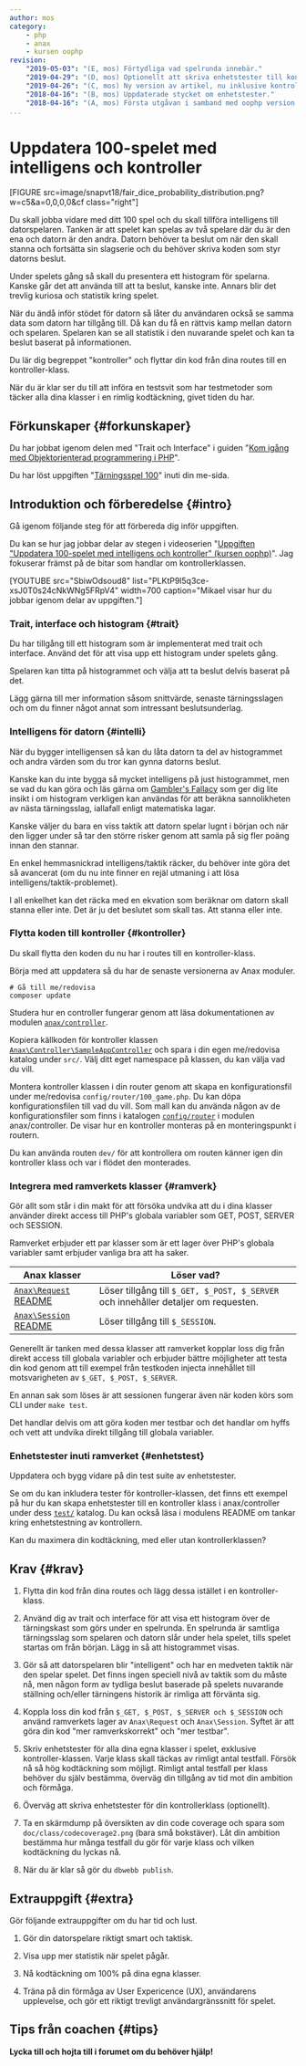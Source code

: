 ```yaml
---
author: mos
category:
    - php
    - anax
    - kursen oophp
revision:
    "2019-05-03": "(E, mos) Förtydliga vad spelrunda innebär."
    "2019-04-29": "(D, mos) Optionellt att skriva enhetstester till kontrollerklassen."
    "2019-04-26": "(C, mos) Ny version av artikel, nu inklusive kontroller och video."
    "2018-04-16": "(B, mos) Uppdaterade stycket om enhetstester."
    "2018-04-16": "(A, mos) Första utgåvan i samband med oophp version 4."
...
```

Uppdatera 100-spelet med intelligens och kontroller
==================================

[FIGURE src=image/snapvt18/fair_dice_probability_distribution.png?w=c5&a=0,0,0,0&cf class="right"]

Du skall jobba vidare med ditt 100 spel och du skall tillföra intelligens till datorspelaren. Tanken är att spelet kan spelas av två spelare där du är den ena och datorn är den andra. Datorn behöver ta beslut om när den skall stanna och fortsätta sin slagserie och du behöver skriva koden som styr datorns beslut.

Under spelets gång så skall du presentera ett histogram för spelarna. Kanske går det att använda till att ta beslut, kanske inte. Annars blir det trevlig kuriosa och statistik kring spelet.

<!--more-->

När du ändå inför stödet för datorn så låter du användaren också se samma data som datorn har tillgång till. Då kan du få en rättvis kamp mellan datorn och spelaren. Spelaren kan se all statistik i den nuvarande spelet och kan ta beslut baserat på informationen.

Du lär dig begreppet "kontroller" och flyttar din kod från dina routes till en kontroller-klass.

När du är klar ser du till att införa en testsvit som har testmetoder som täcker alla dina klasser i en rimlig kodtäckning, givet tiden du har.



Förkunskaper {#forkunskaper}
-----------------------

Du har jobbat igenom delen med "Trait och Interface" i guiden "[Kom igång med Objektorienterad programmering i PHP](guide/kom-igang-med-objektorienterad-programmering-i-php)".

Du har löst uppgiften "[Tärningsspel 100](uppgift/tarningsspel-100)" inuti din me-sida.



Introduktion och förberedelse {#intro}
-----------------------

Gå igenom följande steg för att förbereda dig inför uppgiften.

Du kan se hur jag jobbar delar av stegen i videoserien "[Uppgiften "Uppdatera 100-spelet med intelligens och kontroller" (kursen oophp)](https://www.youtube.com/playlist?list=PLKtP9l5q3ce-xsJ0T0s24cNkWNg5FRpV4)". Jag fokuserar främst på de bitar som handlar om kontrollerklassen.

[YOUTUBE src="SbiwOdsoud8" list="PLKtP9l5q3ce-xsJ0T0s24cNkWNg5FRpV4" width=700 caption="Mikael visar hur du jobbar igenom delar av uppgiften."]



### Trait, interface och histogram {#trait}

Du har tillgång till ett histogram som är implementerat med trait och interface. Använd det för att visa upp ett histogram under spelets gång. 

Spelaren kan titta på histogrammet och välja att ta beslut delvis baserat på det. 

Lägg gärna till mer information såsom snittvärde, senaste tärningsslagen och om du finner något annat som intressant beslutsunderlag.



### Intelligens för datorn {#intelli}

När du bygger intelligensen så kan du låta datorn ta del av histogrammet och andra värden som du tror kan gynna datorns beslut.

Kanske kan du inte bygga så mycket intelligens på just histogrammet, men se vad du kan göra och läs gärna om [Gambler's Fallacy](https://en.wikipedia.org/wiki/Gambler%27s_fallacy) som ger dig lite insikt i om histogram verkligen kan användas för att beräkna sannolikheten av nästa tärningsslag, iallafall enligt matematiska lagar.

Kanske väljer du bara en viss taktik att datorn spelar lugnt i början och när den ligger under så tar den större risker genom att samla på sig fler poäng innan den stannar.

En enkel hemmasnickrad intelligens/taktik räcker, du behöver inte göra det så avancerat (om du nu inte finner en rejäl utmaning i att lösa intelligens/taktik-problemet).

I all enkelhet kan det räcka med en ekvation som beräknar om datorn skall stanna eller inte. Det är ju det beslutet som skall tas. Att stanna eller inte.



### Flytta koden till kontroller {#kontroller}

Du skall flytta den koden du nu har i routes till en kontroller-klass.

Börja med att uppdatera så du har de senaste versionerna av Anax moduler.

```text
# Gå till me/redovisa
composer update
```

Studera hur en controller fungerar genom att läsa dokumentationen av modulen [`anax/controller`](https://github.com/canax/controller).

Kopiera källkoden för kontroller klassen [`Anax\Controller\SampleAppController`](https://github.com/canax/controller/blob/master/src/Controller/SampleAppController.php) och spara i din egen me/redovisa katalog under `src/`. Välj ditt eget namespace på klassen, du kan välja vad du vill. 

Montera kontroller klassen i din router genom att skapa en konfigurationsfil under me/redovisa `config/router/100_game.php`. Du kan döpa konfigurationsfilen till vad du vill. Som mall kan du använda någon av de konfigurationsfiler som finns i katalogen [`config/router`](https://github.com/canax/controller/tree/master/config/router) i modulen anax/controller. De visar hur en kontroller monteras på en monteringspunkt i routern.

Du kan använda routen `dev/` för att kontrollera om routen känner igen din kontroller klass och var i flödet den monterades.



### Integrera med ramverkets klasser {#ramverk}

Gör allt som står i din makt för att försöka undvika att du i dina klasser använder direkt access till PHP's globala variabler som GET, POST, SERVER och SESSION.

Ramverket erbjuder ett par klasser som är ett lager över PHP's globala variabler samt erbjuder vanliga bra att ha saker.

| Anax klasser | Löser vad? |
|--------------|------------|
| [`Anax\Request`](https://github.com/canax/request/blob/master/src/Request/Request.php) [README](https://github.com/canax/request/blob/master/README.md) | Löser tillgång till `$_GET, $_POST, $_SERVER` och innehåller detaljer om requesten. |
| [`Anax\Session`](https://github.com/canax/session/blob/master/src/Session/Session.php) [README](https://github.com/canax/session/blob/master/README.md) | Löser tillgång till `$_SESSION`. |

Generellt är tanken med dessa klasser att ramverket kopplar loss dig från direkt access till globala variabler och erbjuder bättre möjligheter att testa din kod genom att till exempel från testkoden injecta innehållet till motsvarigheten av `$_GET, $_POST, $_SERVER`.

En annan sak som löses är att sessionen fungerar även när koden körs som CLI under `make test`.

Det handlar delvis om att göra koden mer testbar och det handlar om hyffs och vett att undvika direkt tillgång till globala variabler.



### Enhetstester inuti ramverket {#enhetstest}

Uppdatera och bygg vidare på din test suite av enhetstester.

Se om du kan inkludera tester för kontroller-klassen, det finns ett exempel på hur du kan skapa enhetstester till en kontroller klass i anax/controller under dess [`test/`](https://github.com/canax/controller/tree/master/test) katalog. Du kan också läsa i modulens README om tankar kring enhetstestning av kontrollern.

Kan du maximera din kodtäckning, med eller utan kontrollerklassen?



Krav {#krav}
-----------------------

1. Flytta din kod från dina routes och lägg dessa istället i en kontroller-klass.

1. Använd dig av trait och interface för att visa ett histogram över de tärningskast som görs under en spelrunda. En spelrunda är samtliga tärningsslag som spelaren och datorn slår under hela spelet, tills spelet startas om från början. Lägg in så att histogrammet visas.

1. Gör så att datorspelaren blir "intelligent" och har en medveten taktik när den spelar spelet. Det finns ingen speciell nivå av taktik som du måste nå, men någon form av tydliga beslut baserade på spelets nuvarande ställning och/eller tärningens historik är rimliga att förvänta sig.

1. Koppla loss din kod från `$_GET, $_POST, $_SERVER och $_SESSION` och använd ramverkets lager av `Anax\Request` och `Anax\Session`. Syftet är att göra din kod "mer ramverkskorrekt" och "mer testbar".

1. Skriv enhetstester för alla dina egna klasser i spelet, exklusive kontroller-klassen. Varje klass skall täckas av rimligt antal testfall. Försök nå så hög kodtäckning som möjligt. Rimligt antal testfall per klass behöver du själv bestämma, överväg din tillgång av tid mot din ambition och förmåga.

1. Överväg att skriva enhetstester för din kontrollerklass (optionellt).

1. Ta en skärmdump på översikten av din code coverage och spara som `doc/class/codecoverage2.png` (bara små bokstäver). Låt din ambition bestämma hur många testfall du gör för varje klass och vilken kodtäckning du lyckas nå.

1. När du är klar så gör du `dbwebb publish`.



Extrauppgift {#extra}
-----------------------

Gör följande extrauppgifter om du har tid och lust.

1. Gör din datorspelare riktigt smart och taktisk.

1. Visa upp mer statistik när spelet pågår. 

1. Nå kodtäckning om 100% på dina egna klasser.

1. Träna på din förmåga av User Expericence (UX), användarens upplevelse, och gör ett riktigt trevligt användargränssnitt för spelet.



Tips från coachen {#tips}
-----------------------

**Lycka till och hojta till i forumet om du behöver hjälp!**
